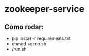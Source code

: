 # zookeeper-service

## Como rodar:
  
- pip install -r requirements.txt
- chmod +x run.sh
- /run.sh

